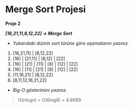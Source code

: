 # Merge Sort Projesi

**Proje 2**

***[16,21,11,8,12,22] -> Merge Sort***

- *Yukarıdaki dizinin sort türüne göre aşamalarını yazınız.*
1. [16,21,11] | [8,12,22]
2. [16] | [21,11] | [8,12] | [22]
3. [16] | [21] | [11] | [8] | [12] | [22]
4. [16] | [11] | [21] | [8] | [12] | [22]
5. [11,16,21] | [8,12,22]
6. [8,11,12,16,21,22]


- *Big-O gösterimini yazınız.*
> O(nlogn) = O(6log6) = 4.6689